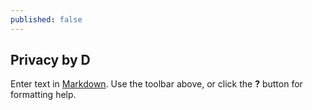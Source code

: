 ```yaml
---
published: false
---
```

## Privacy by D

Enter text in [Markdown](http://daringfireball.net/projects/markdown/). Use the toolbar above, or click the **?** button for formatting help.
